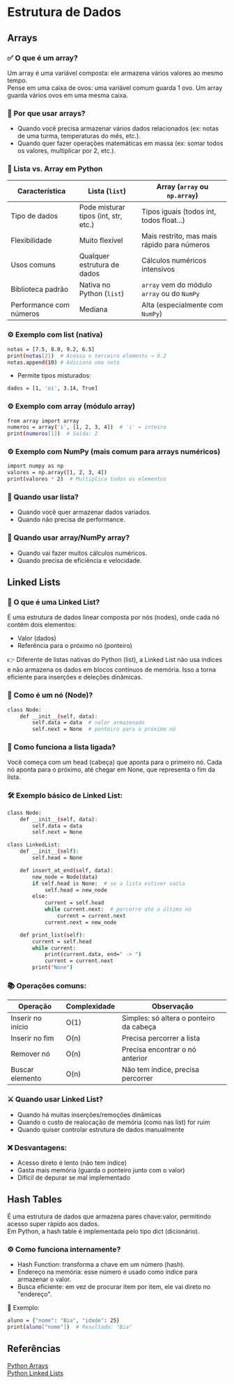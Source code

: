 # Estrutura de Dados

## Arrays

### ✅ O que é um array?

Um array é uma variável composta: ele armazena vários valores ao mesmo tempo.  
Pense em uma caixa de ovos: uma variável comum guarda 1 ovo. Um array guarda vários ovos em uma mesma caixa.

### 🧠 Por que usar arrays?

- Quando você precisa armazenar vários dados relacionados (ex: notas de uma turma, temperaturas do mês, etc.).  
- Quando quer fazer operações matemáticas em massa (ex: somar todos os valores, multiplicar por 2, etc.).

### 📌 Lista vs. Array em Python

| Característica          | Lista (`list`)                       | Array (`array` ou `np.array`)               |
| ----------------------- | ------------------------------------ | ------------------------------------------- |
| Tipo de dados           | Pode misturar tipos (int, str, etc.) | Tipos iguais (todos int, todos float...)    |
| Flexibilidade           | Muito flexível                       | Mais restrito, mas mais rápido para números |
| Usos comuns             | Qualquer estrutura de dados          | Cálculos numéricos intensivos               |
| Biblioteca padrão       | Nativa no Python (`list`)            | `array` vem do módulo `array` ou do `NumPy` |
| Performance com números | Mediana                              | Alta (especialmente com `NumPy`)            |

### ⚙️ Exemplo com list (nativa)

```bash
notas = [7.5, 8.0, 9.2, 6.5]
print(notas[2])  # Acessa o terceiro elemento → 9.2
notas.append(10) # Adiciona uma nota
```
- Permite tipos misturados:

```bash
dados = [1, 'oi', 3.14, True]
```

### ⚙️ Exemplo com array (módulo array)

```bash
from array import array
numeros = array('i', [1, 2, 3, 4])  # 'i' = inteiro
print(numeros[1])  # Saída: 2
```

### ⚙️ Exemplo com NumPy (mais comum para arrays numéricos)

```bash
import numpy as np
valores = np.array([1, 2, 3, 4])
print(valores * 2)  # Multiplica todos os elementos
```

### 🧠 Quando usar lista?

- Quando você quer armazenar dados variados.  
- Quando não precisa de performance.

### 🧠 Quando usar array/NumPy array?

- Quando vai fazer muitos cálculos numéricos.  
- Quando precisa de eficiência e velocidade.

## Linked Lists

### 📌 O que é uma Linked List?

É uma estrutura de dados linear composta por nós (nodes), onde cada nó contém dois elementos:

- Valor (dados)  
- Referência para o próximo nó (ponteiro)

👉 Diferente de listas nativas do Python (list), a Linked List não usa índices e não armazena os dados em blocos contínuos de memória. Isso a torna eficiente para inserções e deleções dinâmicas.

### 🧱 Como é um nó (Node)?

```bash
class Node:
    def __init__(self, data):
        self.data = data  # valor armazenado
        self.next = None  # ponteiro para o próximo nó
```
### 🧵 Como funciona a lista ligada?

Você começa com um head (cabeça) que aponta para o primeiro nó. Cada nó aponta para o próximo, até chegar em None, que representa o fim da lista.

### 🛠️ Exemplo básico de Linked List:

```bash
class Node:
    def __init__(self, data):
        self.data = data
        self.next = None

class LinkedList:
    def __init__(self):
        self.head = None

    def insert_at_end(self, data):
        new_node = Node(data)
        if self.head is None:  # se a lista estiver vazia
            self.head = new_node
        else:
            current = self.head
            while current.next:  # percorre até o último nó
                current = current.next
            current.next = new_node

    def print_list(self):
        current = self.head
        while current:
            print(current.data, end=" -> ")
            current = current.next
        print("None")
```
### 📚 Operações comuns:

| Operação          | Complexidade | Observação                              |
| ----------------- | ------------ | --------------------------------------- |
| Inserir no início | O(1)         | Simples: só altera o ponteiro da cabeça |
| Inserir no fim    | O(n)         | Precisa percorrer a lista               |
| Remover nó        | O(n)         | Precisa encontrar o nó anterior         |
| Buscar elemento   | O(n)         | Não tem índice, precisa percorrer       |

### ⚔️ Quando usar Linked List?

- Quando há muitas inserções/remoções dinâmicas  
- Quando o custo de realocação de memória (como nas list) for ruim  
- Quando quiser controlar estrutura de dados manualmente

### ❌ Desvantagens:

- Acesso direto é lento (não tem índice)  
- Gasta mais memória (guarda o ponteiro junto com o valor)  
- Difícil de depurar se mal implementado

## Hash Tables

É uma estrutura de dados que armazena pares chave:valor, permitindo acesso super rápido aos dados.  
Em Python, a hash table é implementada pelo tipo dict (dicionário).

### ⚙️ Como funciona internamente?

- Hash Function: transforma a chave em um número (hash).  
- Endereço na memória: esse número é usado como índice para armazenar o valor.  
- Busca eficiente: em vez de procurar item por item, ele vai direto no "endereço".

🔁 Exemplo:
```bash
aluno = {"nome": "Bia", "idade": 25}
print(aluno["nome"])  # Resultado: "Bia"
```

## Referências


[Python Arrays](https://www-w3schools-com.translate.goog/python/python_arrays.asp?_x_tr_sl=en&_x_tr_tl=pt&_x_tr_hl=pt&_x_tr_pto=tc)  
[Python Linked Lists](https://www-geeksforgeeks-org.translate.goog/python-linked-list/?_x_tr_sl=en&_x_tr_tl=pt&_x_tr_hl=pt&_x_tr_pto=tc)

